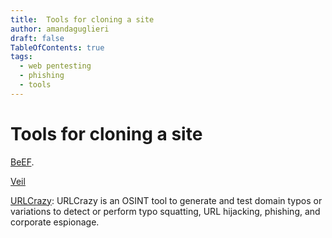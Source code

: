 ```yaml
---
title:  Tools for cloning a site
author: amandaguglieri
draft: false
TableOfContents: true
tags:
  - web pentesting
  - phishing
  - tools
---
```


# Tools for cloning a site

[BeEF](beef.md).

[Veil](veil.md)

[URLCrazy](https://github.com/urbanadventurer/urlcrazy): URLCrazy is an OSINT tool to generate and test domain typos or variations to detect or perform typo squatting, URL hijacking, phishing, and corporate espionage.

